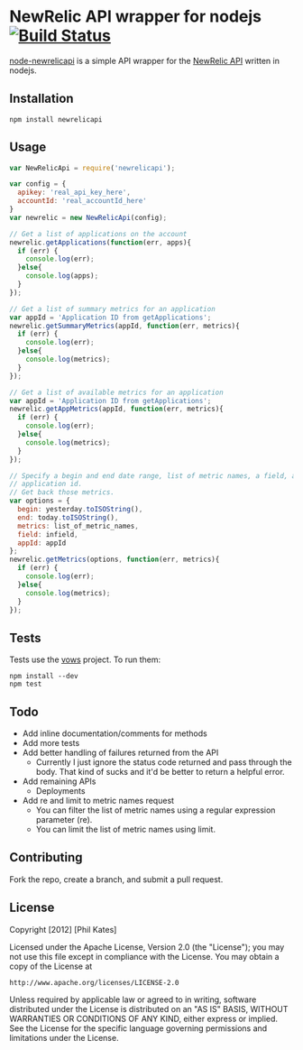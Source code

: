 
# NewRelic API wrapper for nodejs [![Build Status](https://secure.travis-ci.org/philk/node-newrelicapi.png)](http://travis-ci.org/philk/node-newrelicapi)

[node-newrelicapi](https://github.com/philk/node-newrelicapi) is a simple API wrapper for the [NewRelic API](http://newrelic.github.com/newrelic_api/) written in nodejs.

## Installation

`npm install newrelicapi`

## Usage

```javascript
var NewRelicApi = require('newrelicapi');

var config = {
  apikey: 'real_api_key_here',
  accountId: 'real_accountId_here'
}
var newrelic = new NewRelicApi(config);

// Get a list of applications on the account
newrelic.getApplications(function(err, apps){
  if (err) {
    console.log(err);
  }else{
    console.log(apps);
  }
});

// Get a list of summary metrics for an application
var appId = 'Application ID from getApplications';
newrelic.getSummaryMetrics(appId, function(err, metrics){
  if (err) {
    console.log(err);
  }else{
    console.log(metrics);
  }
});

// Get a list of available metrics for an application
var appId = 'Application ID from getApplications';
newrelic.getAppMetrics(appId, function(err, metrics){
  if (err) {
    console.log(err);
  }else{
    console.log(metrics);
  }
});

// Specify a begin and end date range, list of metric names, a field, and an
// application id.
// Get back those metrics.
var options = {
  begin: yesterday.toISOString(),
  end: today.toISOString(),
  metrics: list_of_metric_names,
  field: infield,
  appId: appId
};
newrelic.getMetrics(options, function(err, metrics){
  if (err) {
    console.log(err);
  }else{
    console.log(metrics);
  }
});
```

## Tests

Tests use the [vows](http://vowsjs.org/) project. To run them:

```
npm install --dev
npm test
```

## Todo

- Add inline documentation/comments for methods
- Add more tests
- Add better handling of failures returned from the API
  - Currently I just ignore the status code returned and pass through the body. That kind of sucks and it'd be better to return a helpful error.
- Add remaining APIs
  - Deployments
- Add re and limit to metric names request
  - You can filter the list of metric names using a regular expression parameter (re).
  - You can limit the list of metric names using limit.

## Contributing

Fork the repo, create a branch, and submit a pull request.

## License

Copyright [2012] [Phil Kates]

Licensed under the Apache License, Version 2.0 (the "License");
you may not use this file except in compliance with the License.
You may obtain a copy of the License at

    http://www.apache.org/licenses/LICENSE-2.0

Unless required by applicable law or agreed to in writing, software
distributed under the License is distributed on an "AS IS" BASIS,
WITHOUT WARRANTIES OR CONDITIONS OF ANY KIND, either express or implied.
See the License for the specific language governing permissions and
limitations under the License.

